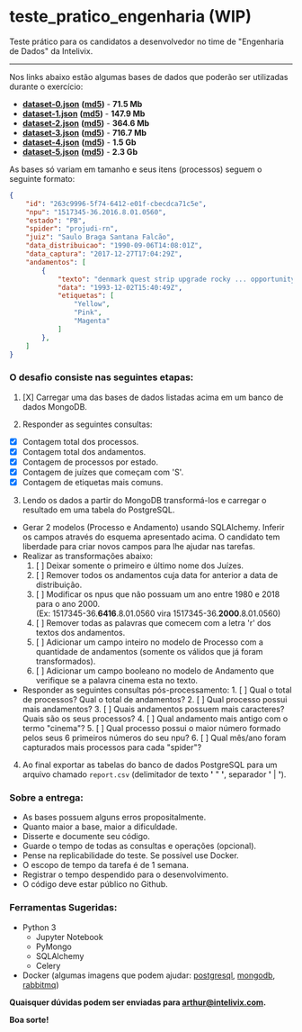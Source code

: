 # teste_pratico_engenharia (WIP)
Teste prático para os candidatos a desenvolvedor no time de "Engenharia de Dados" da Intelivix.

---

Nos links abaixo estão algumas bases de dados que poderão ser utilizadas durante o exercício:

* **[dataset-0.json](https://s3.amazonaws.com/intelivix-datasets/testes_praticos/dataset-0.json)** **([md5](https://s3.amazonaws.com/intelivix-datasets/testes_praticos/dataset-0.md5))** -  **71.5 Mb**
* **[dataset-1.json](https://s3.amazonaws.com/intelivix-datasets/testes_praticos/dataset-1.json)** **([md5](https://s3.amazonaws.com/intelivix-datasets/testes_praticos/dataset-1.md5))** - **147.9 Mb**
* **[dataset-2.json](https://s3.amazonaws.com/intelivix-datasets/testes_praticos/dataset-2.json)** **([md5](https://s3.amazonaws.com/intelivix-datasets/testes_praticos/dataset-2.md5))** - **364.6 Mb**
* **[dataset-3.json](https://s3.amazonaws.com/intelivix-datasets/testes_praticos/dataset-3.json)** **([md5](https://s3.amazonaws.com/intelivix-datasets/testes_praticos/dataset-3.md5))** - **716.7 Mb**
* **[dataset-4.json](https://s3.amazonaws.com/intelivix-datasets/testes_praticos/dataset-4.json)** **([md5](https://s3.amazonaws.com/intelivix-datasets/testes_praticos/dataset-4.md5))** -   **1.5 Gb**
* **[dataset-5.json](https://s3.amazonaws.com/intelivix-datasets/testes_praticos/dataset-5.json)** **([md5](https://s3.amazonaws.com/intelivix-datasets/testes_praticos/dataset-5.md5))** -   **2.3 Gb**

As bases só variam em tamanho e seus itens (processos) seguem o seguinte formato:

```json
{
    "id": "263c9996-5f74-6412-e01f-cbecdca71c5e",
    "npu": "1517345-36.2016.8.01.0560",
    "estado": "PB",
    "spider": "projudi-rn",
    "juiz": "Saulo Braga Santana Falcão",
    "data_distribuicao": "1990-09-06T14:08:01Z",
    "data_captura": "2017-12-27T17:04:29Z",
    "andamentos": [
        {
            "texto": "denmark quest strip upgrade rocky ... opportunity",
            "data": "1993-12-02T15:40:49Z",
            "etiquetas": [
                "Yellow",
                "Pink",
                "Magenta"
            ]
        },
    ]
}
```

### O desafio consiste nas seguintes etapas:

1. [X] Carregar uma das bases de dados listadas acima em um banco de dados MongoDB.

2. Responder as seguintes consultas:
  * [X] Contagem total dos processos.
  * [X] Contagem total dos andamentos.
  * [X] Contagem de processos por estado.
  * [X] Contagem de juízes que começam com 'S'.
  * [X] Contagem de etiquetas mais comuns.

3. Lendo os dados a partir do MongoDB transformá-los e carregar o resultado
em uma tabela do PostgreSQL.
  * Gerar 2 modelos (Processo e Andamento) usando SQLAlchemy. Inferir os campos através do esquema apresentado acima.
  O candidato tem liberdade para criar novos campos para lhe ajudar nas tarefas.
  * Realizar as transformações abaixo:
    1. [ ] Deixar somente o primeiro e último nome dos Juízes.
    2. [ ] Remover todos os andamentos cuja data for anterior a data de distribuição.
    3. [ ] Modificar os npus que não possuam um ano entre 1980 e 2018 para o ano 2000. 
    <br/>(Ex: 1517345-36.**6416**.8.01.0560 vira 1517345-36.**2000**.8.01.0560)
    4. [ ] Remover todas as palavras que comecem com a letra 'r' dos textos dos andamentos.
    5. [ ] Adicionar um campo inteiro no modelo de Processo com a quantidade de andamentos (somente os válidos que já foram transformados).
    6. [ ] Adicionar um campo booleano no modelo de Andamento que verifique se a palavra cinema esta no texto.
  *  Responder as seguintes consultas pós-processamento:
    1. [ ] Qual o total de processos? Qual o total de andamentos?
    2. [ ] Qual processo possui mais andamentos?
    3. [ ] Quais andamentos possuem mais caracteres? Quais são os seus processos?
    4. [ ] Qual andamento mais antigo com o termo "cinema"?
    5. [ ] Qual processo possui o maior número formado pelos seus 6 primeiros números do seu npu?
    6. [ ] Qual mês/ano foram capturados mais processos para cada "spider"?

4.  Ao final exportar as tabelas do banco de dados PostgreSQL para um arquivo chamado `report.csv` (delimitador de texto **'** " **'**, separador **'** | **'**). 

###  Sobre a entrega:

- As bases possuem alguns erros propositalmente.
- Quanto maior a base, maior a dificuldade.
- Disserte e documente seu código.
- Guarde o tempo de todas as consultas e operações (opcional).
- Pense na replicabilidade do teste. Se possível use Docker.
- O escopo de tempo da tarefa é de 1 semana.
- Registrar o tempo despendido para o desenvolvimento.
- O código deve estar público no Github.

###  Ferramentas Sugeridas:
- Python 3
  - Jupyter Notebook
  - PyMongo
  - SQLAlchemy
  - Celery
- Docker (algumas imagens que podem ajudar: [postgresql](https://hub.docker.com/_/postgres/), [mongodb](https://hub.docker.com/_/mongo/), [rabbitmq](https://hub.docker.com/_/rabbitmq/))

__Quaisquer dúvidas podem ser enviadas para arthur@intelivix.com.__

__Boa sorte!__
